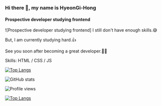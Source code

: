 ### Hi there 👋, my name is HyeonGi-Hong
#### Prospective developer studying frontend
![Prospective developer studying frontend]
I still don't have enough skills.😅

But, I am currently studying hard.👍

See you soon after becoming a great developer.👏👏

Skills: HTML / CSS / JS


[![Top Langs](https://github-readme-stats.vercel.app/api/top-langs/?username=HyeonGi-Hong)](https://github.com/anuraghazra/github-readme-stats)

![GitHub stats](https://github-readme-stats.vercel.app/api?username=HyeonGi-Hong&show_icons=true&count_private=true)  

![Profile views](https://gpvc.arturio.dev/HyeonGi-Hong)  

[![Top Langs](https://github-readme-stats.vercel.app/api/top-langs/?HyeonGi-Hong=anuraghazra&layout=compact)](https://github.com/anuraghazra/github-readme-stats)
